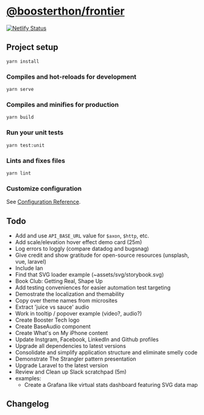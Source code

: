 # [@boosterthon/frontier](https://app.tolbert.design)

[![Netlify Status](https://api.netlify.com/api/v1/badges/5a78de66-9de9-4e9b-806c-60f47ce501ad/deploy-status)](https://app.netlify.com/sites/cranky-borg/deploys)

## Project setup

```
yarn install
```

### Compiles and hot-reloads for development

```
yarn serve
```

### Compiles and minifies for production

```
yarn build
```

### Run your unit tests

```
yarn test:unit
```

### Lints and fixes files

```
yarn lint
```

### Customize configuration

See [Configuration Reference](https://cli.vuejs.org/config/).


## Todo

- Add and use `API_BASE_URL` value for `$axon`, `$http`, etc.
- Add scale/elevation hover effect demo card (25m)
- Log errors to loggly (compare datadog and bugsnag)
- Give credit and show gratitude for open-source resources (unsplash, vue, laravel)
- Include Ian
- Find that SVG loader example (~assets/svg/storybook.svg)
- Book Club: Getting Real, Shape Up
- Add testing conveniences for easier automation test targeting
- Demostrate the localization and themability
- Copy over theme names from microsites
- Extract 'juice vs sauce' audio
- Work in tooltip / popover example (video?, audio?)
- Create Booster Tech logo
- Create BaseAudio component
- Create What's on My iPhone content
- Update Instgram, Facebook, LinkedIn and Github profiles
- Upgrade all dependencies to latest versions
- Consolidate and simplify application structure and eliminate smelly code
- Demonstrate The Strangler pattern presentation
- Upgrade Laravel to the latest version
- Review and Clean up Slack scratchpad (5m)
- examples:
  - Create a Grafana like virtual stats dashboard featuring SVG data map


## Changelog
